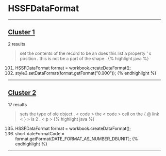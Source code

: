 # HSSFDataFormat

***

## [Cluster 1](./1)
2 results
> set the contents of the record to be an does this list a property ' s position . this is not be a part of the shape . 
{% highlight java %}
101. HSSFDataFormat format = workbook.createDataFormat();
102. style3.setDataFormat(format.getFormat("0.000"));
{% endhighlight %}

***

## [Cluster 2](./2)
17 results
> sets the type of ole object . < code > the < code > cell on the { @ link < } > is 2 . < p > 
{% highlight java %}
135. HSSFDataFormat format = workbook.createDataFormat();
136. short dateFormatCode = format.getFormat(DATE_FORMAT_AS_NUMBER_DBUNIT);
{% endhighlight %}

***

